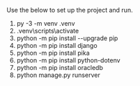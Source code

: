 Use the below to set up the project and run.

1. py -3 -m venv .venv
2. .venv\scripts\activate
3. python -m pip install --upgrade pip
4. python -m pip install django
5. python -m pip install pika
6. python -m pip install python-dotenv
7. python -m pip install oracledb
8. python manage.py runserver
